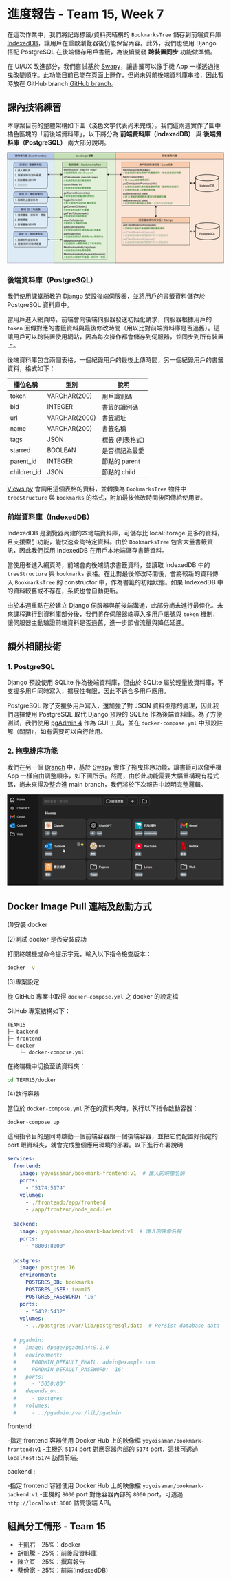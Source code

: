 # 進度報告 - Team 15, Week 7

在這次作業中，我們將記錄標籤/資料夾結構的 `BookmarksTree` 儲存到前端資料庫 [IndexedDB](https://developer.mozilla.org/zh-TW/docs/Web/API/IndexedDB_API)，讓用戶在重啟瀏覽器後仍能保留內容。此外，我們也使用 Django 搭配 PostgreSQL 在後端儲存用戶書籤，為後續開發 **跨裝置同步** 功能做準備。

在 UI/UX 改進部分，我們嘗試基於 [Swapy](https://github.com/TahaSh/swapy)，讓書籤可以像手機 App 一樣透過拖曳改變順序。此功能目前已能在頁面上運作，但尚未與前後端資料庫串接，因此暫時放在 GitHub branch [GitHub branch](https://github.com/yoyoisaman/Team15/tree/draggable)。


## 課內技術練習

本專案目前的整體架構如下圖（淺色文字代表尚未完成）。我們這兩週實作了圖中橘色區塊的「前後端資料庫」，以下將分為 **前端資料庫（IndexedDB）** 與 **後端資料庫（PostgreSQL）** 兩大部分說明。

![flow.jpg](report_imgs/Week07/flow.jpg)

### 後端資料庫（PostgreSQL）

我們使用課堂所教的 Django 架設後端伺服器，並將用戶的書籤資料儲存於 PostgreSQL 資料庫中。

當用戶進入網頁時，前端會向後端伺服器發送初始化請求，伺服器根據用戶的 `token` 回傳對應的書籤資料與最後修改時間（用以比對前端資料庫是否過舊）。這讓用戶可以跨裝置使用網站，因為每次操作都會儲存到伺服器，並同步到所有裝置上。

後端資料庫包含兩個表格，一個紀錄用戶的最後上傳時間，另一個紀錄用戶的書籤資料，格式如下：

| 欄位名稱    | 型別           | 說明               |
|-------------|----------------|--------------------|
| token       | VARCHAR(200)    | 用戶識別碼         |
| bid         | INTEGER         | 書籤的識別碼       |
| url         | VARCHAR(2000)   | 書籤網址           |
| name        | VARCHAR(200)    | 書籤名稱           |
| tags        | JSON            | 標籤 (列表格式)    |
| starred     | BOOLEAN         | 是否標記為最愛     |
| parent_id   | INTEGER         | 節點的 parent      |
| children_id | JSON            | 節點的 child       |

[Views.py](../backend/api/views.py) 會調用這個表格的資料，並轉換為 `BookmarksTree` 物件中 `treeStructure` 與 `bookmarks` 的格式，附加最後修改時間後回傳給使用者。

### 前端資料庫（IndexedDB）

IndexedDB 是瀏覽器內建的本地端資料庫，可儲存比 localStorage 更多的資料，且支援索引功能，能快速查詢特定資料。由於 `BookmarksTree` 包含大量書籤資訊，因此我們採用 IndexedDB 在用戶本地端儲存書籤資料。

當使用者進入網頁時，前端會向後端請求書籤資料，並讀取 IndexedDB 中的 `treeStructure` 與 `bookmarks` 表格。在比對最後修改時間後，會將較新的資料傳入 `BookmarksTree` 的 constructor 中，作為書籤的初始狀態。如果 IndexedDB 中的資料較舊或不存在，系統也會自動更新。

由於本週重點在於建立 Django 伺服器與前後端溝通，此部分尚未進行最佳化。未來課程進行到資料庫部分後，我們將在伺服器端導入多用戶帳號與 `token` 機制，讓伺服器主動驗證前端資料是否過舊，進一步節省流量與降低延遲。

## 額外相關技術

### 1. PostgreSQL

Django 預設使用 SQLite 作為後端資料庫，但由於 SQLite 屬於輕量級資料庫，不支援多用戶同時寫入，擴展性有限，因此不適合多用戶應用。

PostgreSQL 除了支援多用戶寫入，還加強了對 JSON 資料型態的處理，因此我們選擇使用 PostgreSQL 取代 Django 預設的 SQLite 作為後端資料庫。為了方便測試，我們使用 [pgAdmin 4](https://www.pgadmin.org/) 作為 GUI 工具，並在 `docker-compose.yml` 中預設註解（關閉），如有需要可以自行啟用。


### 2. 拖曳排序功能

我們在另一個 [Branch](https://github.com/yoyoisaman/Team15/tree/draggable) 中，基於 [Swapy](https://github.com/TahaSh/swapy) 實作了拖曳排序功能，讓書籤可以像手機 App 一樣自由調整順序，如下圖所示。然而，由於此功能需要大幅重構現有程式碼，尚未來得及整合進 main branch，我們將於下次報告中說明完整邏輯。

![draggable](report_imgs/Week07/draggable.gif)

## Docker Image Pull 連結及啟動方式

(1)安裝 docker

(2)測試 docker 是否安裝成功

打開終端機或命令提示字元，輸入以下指令檢查版本：

```bash
docker -v
```

(3)專案設定

從 GitHub 專案中取得 `docker-compose.yml` 之 docker 的設定檔

GitHub 專案結構如下：

```
TEAM15
├─ backend
├─ frontend
└─ docker
    └─ docker-compose.yml
```

在終端機中切換至該資料夾：

```bash
cd TEAM15/docker
```

(4)執行容器

當位於 `docker-compose.yml` 所在的資料夾時，執行以下指令啟動容器：

```bash
docker-compose up
```

這段指令目的是同時啟動一個前端容器跟一個後端容器，並把它們配置好指定的 port 跟資料夾，就會完成整個應用環境的部署。以下進行布署說明:

```yaml
services:
  frontend:
    image: yoyoisaman/bookmark-frontend:v1  # 匯入的映像名稱
    ports:
      - "5174:5174"
    volumes:
      - ./frontend:/app/frontend
      - /app/frontend/node_modules

  backend:
    image: yoyoisaman/bookmark-backend:v1  # 匯入的映像名稱
    ports:
      - "8000:8000"

  postgres:
    image: postgres:16
    environment:
      POSTGRES_DB: bookmarks
      POSTGRES_USER: team15
      POSTGRES_PASSWORD: '16'
    ports:
      - "5432:5432" 
    volumes:
      - ../postgres:/var/lib/postgresql/data  # Persist database data

  # pgadmin:
  #   image: dpage/pgadmin4:9.2.0
  #   environment:
  #     PGADMIN_DEFAULT_EMAIL: admin@example.com
  #     PGADMIN_DEFAULT_PASSWORD: '16'
  #   ports:
  #     - '5050:80'
  #   depends_on:
  #     - postgres
  #   volumes:
  #     - ../pgadmin:/var/lib/pgadmin
```

frontend :

-指定 frontend 容器使用 Docker Hub 上的映像檔 `yoyoisaman/bookmark-frontend:v1`
-主機的 `5174` port 對應容器內部的 `5174` port，這樣可透過 `localhost:5174` 訪問前端。

backend :

-指定 frontend 容器使用 Docker Hub 上的映像檔 `yoyoisaman/bookmark-backend:v1`
-主機的 `8000` port 對應容器內部的 `8000` port，可透過 `http://localhost:8000` 訪問後端 API。

## 組員分工情形 - Team 15

- 王凱右 - 25%：docker
- 胡凱騰 - 25%：前後段資料庫
- 陳立亘 - 25%：撰寫報告
- 蔡佾家 - 25%：前端(IndexedDB)